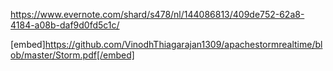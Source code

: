 https://www.evernote.com/shard/s478/nl/144086813/409de752-62a8-4184-a08b-daf9d0fd5c1c/

[embed]https://github.com/VinodhThiagarajan1309/apachestormrealtime/blob/master/Storm.pdf[/embed]
